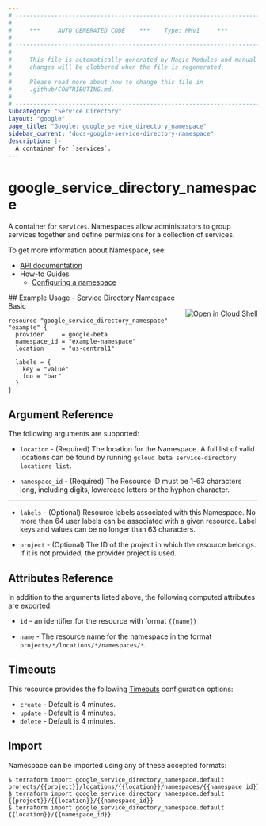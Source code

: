 ```yaml
---
# ----------------------------------------------------------------------------
#
#     ***     AUTO GENERATED CODE    ***    Type: MMv1     ***
#
# ----------------------------------------------------------------------------
#
#     This file is automatically generated by Magic Modules and manual
#     changes will be clobbered when the file is regenerated.
#
#     Please read more about how to change this file in
#     .github/CONTRIBUTING.md.
#
# ----------------------------------------------------------------------------
subcategory: "Service Directory"
layout: "google"
page_title: "Google: google_service_directory_namespace"
sidebar_current: "docs-google-service-directory-namespace"
description: |-
  A container for `services`.
---
```


# google\_service\_directory\_namespace

A container for `services`. Namespaces allow administrators to group services
together and define permissions for a collection of services.

To get more information about Namespace, see:

* [API documentation](https://cloud.google.com/service-directory/docs/reference/rest/v1beta1/projects.locations.namespaces)
* How-to Guides
    * [Configuring a namespace](https://cloud.google.com/service-directory/docs/configuring-service-directory#configuring_a_namespace)

<div class = "oics-button" style="float: right; margin: 0 0 -15px">
  <a href="https://console.cloud.google.com/cloudshell/open?cloudshell_git_repo=https%3A%2F%2Fgithub.com%2Fterraform-google-modules%2Fdocs-examples.git&cloudshell_working_dir=service_directory_namespace_basic&cloudshell_image=gcr.io%2Fgraphite-cloud-shell-images%2Fterraform%3Alatest&open_in_editor=main.tf&cloudshell_print=.%2Fmotd&cloudshell_tutorial=.%2Ftutorial.md" target="_blank">
    <img alt="Open in Cloud Shell" src="//gstatic.com/cloudssh/images/open-btn.svg" style="max-height: 44px; margin: 32px auto; max-width: 100%;">
  </a>
</div>
## Example Usage - Service Directory Namespace Basic


```hcl
resource "google_service_directory_namespace" "example" {
  provider     = google-beta
  namespace_id = "example-namespace"
  location     = "us-central1"

  labels = {
    key = "value"
    foo = "bar"
  }
}
```

## Argument Reference

The following arguments are supported:


* `location` -
  (Required)
  The location for the Namespace.
  A full list of valid locations can be found by running
  `gcloud beta service-directory locations list`.

* `namespace_id` -
  (Required)
  The Resource ID must be 1-63 characters long, including digits,
  lowercase letters or the hyphen character.


- - -


* `labels` -
  (Optional)
  Resource labels associated with this Namespace. No more than 64 user
  labels can be associated with a given resource. Label keys and values can
  be no longer than 63 characters.

* `project` - (Optional) The ID of the project in which the resource belongs.
    If it is not provided, the provider project is used.


## Attributes Reference

In addition to the arguments listed above, the following computed attributes are exported:

* `id` - an identifier for the resource with format `{{name}}`

* `name` -
  The resource name for the namespace
  in the format `projects/*/locations/*/namespaces/*`.


## Timeouts

This resource provides the following
[Timeouts](/docs/configuration/resources.html#timeouts) configuration options:

- `create` - Default is 4 minutes.
- `update` - Default is 4 minutes.
- `delete` - Default is 4 minutes.

## Import


Namespace can be imported using any of these accepted formats:

```
$ terraform import google_service_directory_namespace.default projects/{{project}}/locations/{{location}}/namespaces/{{namespace_id}}
$ terraform import google_service_directory_namespace.default {{project}}/{{location}}/{{namespace_id}}
$ terraform import google_service_directory_namespace.default {{location}}/{{namespace_id}}
```
